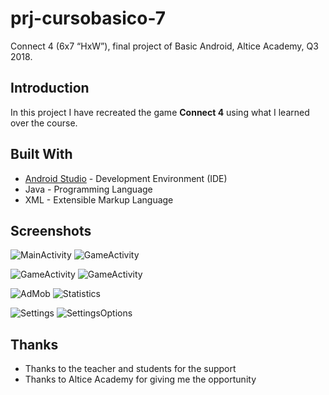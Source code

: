 # prj-cursobasico-7

Connect 4 (6x7 “HxW”), final project of Basic Android, Altice Academy, Q3 2018.

## Introduction

In this project I have recreated the game **Connect 4** using what I learned over the course.

## Built With

* [Android Studio](https://developer.android.com/studio/) - Development Environment (IDE)
* Java - Programming Language
* XML - Extensible Markup Language

## Screenshots
![MainActivity](http://oi68.tinypic.com/ohk0o2.jpg "MainActivity")
![GameActivity](http://oi63.tinypic.com/2pplmxz.jpg "GameActivity")

![GameActivity](http://oi67.tinypic.com/2llbnk2.jpg "GameActivity")
![GameActivity](http://oi67.tinypic.com/15s0d1v.jpg "GameActivity")

![AdMob](http://oi67.tinypic.com/emz4w.jpg "AdMob")
![Statistics](http://oi63.tinypic.com/2zyj6gy.jpg "Statistics")

![Settings](http://oi63.tinypic.com/j7agkw.jpg "Settings")
![SettingsOptions](http://oi68.tinypic.com/hweh42.jpg "SettingsOptions")

## Thanks

* Thanks to the teacher and students for the support
* Thanks to Altice Academy for giving me the opportunity
